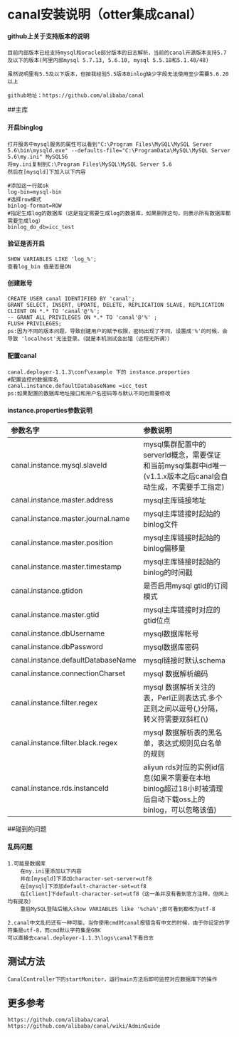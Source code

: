 # canal安装说明（otter集成canal）
#### github上关于支持版本的说明

    目前内部版本已经支持mysql和oracle部分版本的日志解析，当前的canal开源版本支持5.7及以下的版本(阿里内部mysql 5.7.13, 5.6.10, mysql 5.5.18和5.1.40/48)

    虽然说明里有5.5及以下版本，但按我经验5.5版本Binlog缺少字段无法使用至少需要5.6.20以上
    
    github地址：https://github.com/alibaba/canal
    
##主库
#### 开启binglog
    打开服务中mysql服务的属性可以看到"C:\Program Files\MySQL\MySQL Server 5.6\bin\mysqld.exe" --defaults-file="C:\ProgramData\MySQL\MySQL Server 5.6\my.ini" MySQL56
    将my.ini复制到C:\Program Files\MySQL\MySQL Server 5.6
    然后在[mysqld]下加入以下内容
    
    #添加这一行就ok
    log-bin=mysql-bin
    #选择row模式
    binlog-format=ROW
    #指定生成log的数据库（这是指定需要生成log的数据库，如果删除这句，则表示所有数据库都需要生成log）
    binlog_do_db=icc_test
    
#### 验证是否开启

    SHOW VARIABLES LIKE 'log_%';
    查看log_bin 值是否是ON
    
#### 创建账号
    CREATE USER canal IDENTIFIED BY 'canal';    
    GRANT SELECT, INSERT, UPDATE, DELETE, REPLICATION SLAVE, REPLICATION CLIENT ON *.* TO 'canal'@'%';  
    -- GRANT ALL PRIVILEGES ON *.* TO 'canal'@'%' ;  
    FLUSH PRIVILEGES; 
    ps:因为不同的版本问题，导致创建用户的赋予权限，密码出现了不同，设置成'%'的时候，会导致 'localhost'无法登录。（就是本机测试会出错（远程无所谓））

#### 配置canal

    canal.deployer-1.1.3\conf\example 下的 instance.properties
    #配置监控的数据库名
    canal.instance.defaultDatabaseName =icc_test
    ps:如果配置的数据库地址接口和用户名密码等与默认不同也需要修改
 
 #### instance.properties参数说明
|参数名字|参数说明|
|:----|:----|
|canal.instance.mysql.slaveId|mysql集群配置中的serverId概念，需要保证和当前mysql集群中id唯一 (v1.1.x版本之后canal会自动生成，不需要手工指定)|
|canal.instance.master.address|mysql主库链接地址|
|canal.instance.master.journal.name|mysql主库链接时起始的binlog文件|
|canal.instance.master.position|mysql主库链接时起始的binlog偏移量|
|canal.instance.master.timestamp|mysql主库链接时起始的binlog的时间戳|
|canal.instance.gtidon|是否启用mysql gtid的订阅模式|
|canal.instance.master.gtid|mysql主库链接时对应的gtid位点|
|canal.instance.dbUsername|mysql数据库帐号|
|canal.instance.dbPassword|mysql数据库密码|
|canal.instance.defaultDatabaseName|mysql链接时默认schema|
|canal.instance.connectionCharset|mysql 数据解析编码|
|canal.instance.filter.regex|mysql 数据解析关注的表，Perl正则表达式.多个正则之间以逗号(,)分隔，转义符需要双斜杠(\\)| 
|canal.instance.filter.black.regex|mysql 数据解析表的黑名单，表达式规则见白名单的规则|
|canal.instance.rds.instanceId|aliyun rds对应的实例id信息(如果不需要在本地binlog超过18小时被清理后自动下载oss上的binlog，可以忽略该值)|

##碰到的问题
#### 乱码问题
    1.可能是数据库
        在my.ini里添加以下内容
	    并在[mysqld]下添加character-set-server=utf8
	    在[mysql]下添加default-character-set=utf8
	    在[client]下default-character-set=utf8（这一条并没有看到官方注释，但网上均有提及）
	    重启MySQL登陆后输入show VARIABLES like '%cha%';即可看到都改为utf-8
	
    2.canal中文乱码还有一种可能，当你使用cmd时canal报错含有中文的时候，由于你设定的字符集是utf-8，而cmd默认字符集是GBK
	可以直接去canal.deployer-1.1.3\logs\canal下看日志
	
## 测试方法
    CanalController下的startMonitor，运行main方法后即可监控对应数据库下的操作
    
## 更多参考
    https://github.com/alibaba/canal
    https://github.com/alibaba/canal/wiki/AdminGuide